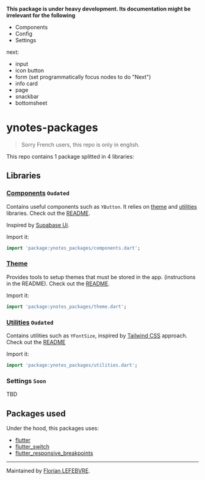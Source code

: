 **This package is under heavy development. Its documentation might be irrelevant for the following**
- Components
- Config
- Settings

next:
- input
- icon button
- form (set programmatically focus nodes to do "Next")
- info card
- page
- snackbar
- bottomsheet

# ynotes-packages

> Sorry French users, this repo is only in english.

This repo contains 1 package splitted in 4 libraries:

## Libraries

### [Components](lib/src/components) `Oudated`

Contains useful components such as `YButton`. It relies on [theme](#theme) and [utilities](#utilities) libraries. Check out the [README](lib/src/components/README.md).

Inspired by [Supabase Ui](https://ui.supabase.io).

Import it:

```dart
import 'package:ynotes_packages/components.dart';
```

### [Theme](lib/src/theme)

Provides tools to setup themes that must be stored in the app. (instructions in the README). Check out the [README](lib/src/theme/README.md).

Import it:

```dart
import 'package:ynotes_packages/theme.dart';
```

### [Utilities](lib/src/utilities) `Oudated`

Contains utilities such as `YFontSize`, inspired by [Tailwind CSS](https://tailwindcss.com) approach. Check out the [README](lib/src/utilities/README.md)

Import it:

```dart
import 'package:ynotes_packages/utilities.dart';
```

### Settings `Soon`

TBD

## Packages used

Under the hood, this packages uses:

- [flutter](https://flutter.dev)
- [flutter_switch](https://pub.dev/packages/flutter_switch)
- [flutter_responsive_breakpoints](https://pub.dev/packages/flutter_responsive_breakpoints)

---

Maintained by [Florian LEFEBVRE](https://github.com/florian-lefebvre).
